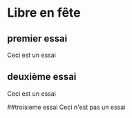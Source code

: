 ﻿# Libre en fête

## premier essai
Ceci est un essai

## deuxième essai
Ceci est un essai

##troisieme essai
Ceci n'est pas un essai